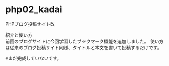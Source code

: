# php02_kadai
PHPブログ投稿サイト改   

紹介と使い方    
前回のブログサイトに今回学習したブックマーク機能を追加しました。
使い方は従来のブログ投稿サイト同様、タイトルと本文を書いて投稿するだけです。


※まだ完成していないです。
